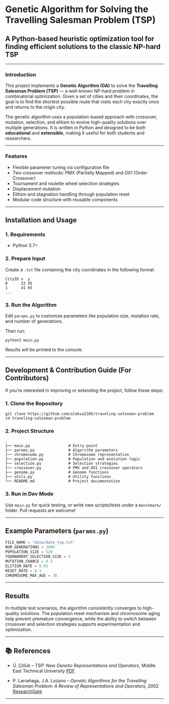 
# Genetic Algorithm for Solving the Travelling Salesman Problem (TSP)

## A Python-based heuristic optimization tool for finding efficient solutions to the classic NP-hard TSP

---

### Introduction

This project implements a **Genetic Algorithm (GA)** to solve the **Travelling Salesman Problem (TSP)** — a well-known NP-hard problem in combinatorial optimization. Given a set of cities and their coordinates, the goal is to find the shortest possible route that visits each city exactly once and returns to the origin city.

The genetic algorithm uses a population-based approach with crossover, mutation, selection, and elitism to evolve high-quality solutions over multiple generations. It is written in Python and designed to be both **educational** and **extensible**, making it useful for both students and researchers.

---

### Features

* Flexible parameter tuning via configuration file
* Two crossover methods: PMX (Partially Mapped) and OX1 (Order Crossover)
* Tournament and roulette wheel selection strategies
* Displacement mutation
* Elitism and stagnation handling through population reset
* Modular code structure with reusable components

---

## Installation and Usage

### 1. Requirements

* Python 3.7+

### 2. Prepare Input

Create a `.txt` file containing the city coordinates in the following format:

```
CityID x  y
0      22 45
1      41 65
...
```

### 3. Run the Algorithm

Edit `params.py` to customize parameters like population size, mutation rate, and number of generations.

Then run:

```
python3 main.py
```

Results will be printed to the console.

---

## Development & Contribution Guide (For Contributors)

If you’re interested in improving or extending the project, follow these steps:

### 1. Clone the Repository

```
git clone https://github.com/aleksa2105/traveling-salesman-problem
cd traveling-salesman-problem
```

### 2. Project Structure

```
.
├── main.py                 # Entry point
├── params.py               # Algorithm parameters
├── chromosome.py           # Chromosome representation
├── population.py           # Population and evolution logic
├── selection.py            # Selection strategies
├── crossover.py            # PMX and OX1 crossover operators
├── genome.py               # Genome functions
├── utils.py                # Utility functions
└── README.md               # Project documentation
```

### 3. Run in Dev Mode

Use `main.py` for quick testing, or write new scripts/tests under a `benchmark/` folder. Pull requests are welcome!

---

## Example Parameters (`params.py`)

```python
FILE_NAME = "data/data_tsp.txt"
NUM_GENERATIONS = 2000
POPULATION_SIZE = 520
TOURNAMENT_SELECTION_SIZE = 5
MUTATION_CHANCE = 0.3
ELITISM_RATE = 0.02
RESET_RATE = 0.1
CHROMOSOME_MAX_AGE = 30
```

---

## Results

In multiple test scenarios, the algorithm consistently converges to high-quality solutions. The population reset mechanism and chromosome aging help prevent premature convergence, while the ability to switch between crossover and selection strategies supports experimentation and optimization.

---

## 📚 References

* Ü. Çölük – *TSP: New Genetic Representations and Operators*, Middle East Technical University
  [PDF](https://user.ceng.metu.edu.tr/~ucoluk/research/publications/tspnew.pdf)

* P. Larrañaga, J.A. Lozano – *Genetic Algorithms for the Travelling Salesman Problem: A Review of Representations and Operators*, 2002
  [ResearchGate](https://www.researchgate.net/publication/226665831)

---
